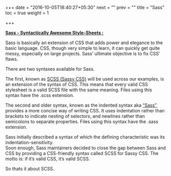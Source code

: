 +++
date = "2016-10-05T18:40:27+05:30"
next = ""
prev = ""
title = "Sass"
toc = true
weight = 1

+++

<strong><u>Sass - Syntactically Awesome Style-Sheets : </u></strong>

Sass is basically an extension of CSS that adds power and elegance to the basic language.
CSS, though very simple to learn, it can quickly get quite messy, especially on large projects. Sass’ ultimate objective is to fix CSS’ flaws.

There are two syntaxes available for Sass. 

The first, known as <u>SCSS (Sassy CSS)</u> will be used across our examples, is an extension of the syntax of CSS.
This means that every valid CSS stylesheet is a valid SCSS file with the same meaning. Files using this syntax have the .scss extension.

The second and older syntax, known as the indented syntax aka <u>“Sass”</u>, provides a more concise way of writing CSS.
It uses indentation rather than brackets to indicate nesting of selectors, and newlines rather than semicolons to separate properties.
Files using this syntax have the .sass extension.

Sass initially described a syntax of which the defining characteristic was its indentation-sensitivity. <br/>
Soon enough, Sass maintainers decided to close the gap between Sass and CSS by providing a CSS-friendly syntax called SCSS for Sassy CSS.
The motto is: if it’s valid CSS, it’s valid SCSS.

So thats it about SCSS.


